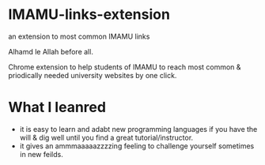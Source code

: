 # IMAMU-links-extension
an extension to most common IMAMU links 

Alhamd le Allah before all.

Chrome extension to help students of IMAMU to reach most common & priodically needed university websites by one click.

# What I leanred
- it is easy to learn and adabt new programming languages if you have the will & dig well until you find a great tutorial/instructor.
- it gives an ammmaaaaazzzzing feeling to challenge yourself sometimes in new feilds.
  
